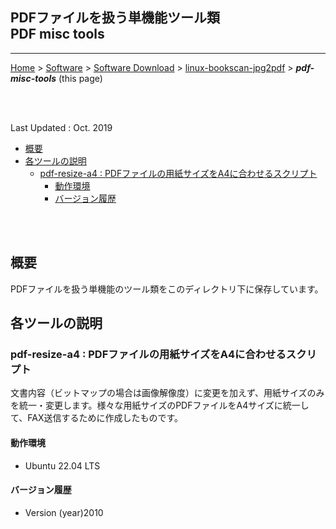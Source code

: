 ## PDFファイルを扱う単機能ツール類<br />PDF misc tools<!-- omit in toc -->

---
[Home](https://oasis3855.github.io/webpage/) > [Software](https://oasis3855.github.io/webpage/software/index.html) > [Software Download](https://oasis3855.github.io/webpage/software/software-download.html) > [linux-bookscan-jpg2pdf](../README.md)  > ***pdf-misc-tools*** (this page)

<br />
<br />

Last Updated : Oct. 2019

- [概要](#概要)
- [各ツールの説明](#各ツールの説明)
  - [pdf-resize-a4 : PDFファイルの用紙サイズをA4に合わせるスクリプト](#pdf-resize-a4--pdfファイルの用紙サイズをa4に合わせるスクリプト)
    - [動作環境](#動作環境)
    - [バージョン履歴](#バージョン履歴)

<br />
<br />

## 概要

PDFファイルを扱う単機能のツール類をこのディレクトリ下に保存しています。

## 各ツールの説明

### pdf-resize-a4 : PDFファイルの用紙サイズをA4に合わせるスクリプト

文書内容（ビットマップの場合は画像解像度）に変更を加えず、用紙サイズのみを統一・変更します。様々な用紙サイズのPDFファイルをA4サイズに統一して、FAX送信するために作成したものです。 

#### 動作環境
- Ubuntu 22.04 LTS

#### バージョン履歴

- Version (year)2010

